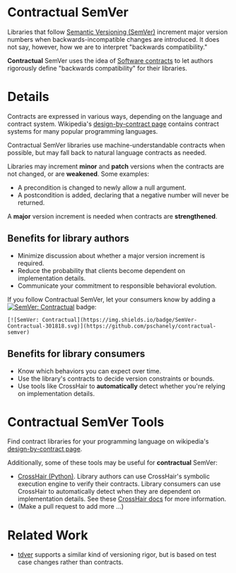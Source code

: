 # Contractual SemVer

Libraries that follow
[Semantic Versioning (SemVer)](https://semver.org/)
increment major version numbers when backwards-incompatible changes are
introduced.
It does not say, however, how we are to interpret "backwards compatibility."

**Contractual** SemVer uses the idea of
[Software contracts](https://en.wikipedia.org/wiki/Design_by_contract)
to let authors rigorously define "backwards compatibility" for their
libraries.


# Details

Contracts are expressed in various ways, depending on the language and contract
system.
Wikipedia's
[design-by-contract page](https://en.wikipedia.org/wiki/Design_by_contract#Language_support)
contains contract systems for many popular programming languages.

Contractual SemVer libraries use machine-understandable contracts when possible,
but may fall back to natural language contracts as needed.

Libraries may increment **minor** and **patch** versions when the contracts
are not changed, or are **weakened**. Some examples:

* A precondition is changed to newly allow a null argument.
* A postcondition is added, declaring that a negative number will never be returned.

A **major** version increment is needed when contracts are **strengthened**.




## Benefits for library authors

* Minimize discussion about whether a major version increment is required.
* Reduce the probability that clients become dependent on implementation details.
* Communicate your commitment to responsible behavioral evolution.

If you follow Contractual SemVer, let your consumers know by adding a
[![SemVer: Contractual](https://img.shields.io/badge/SemVer-Contractual-301818.svg)](https://github.com/pschanely/contractual-semver)
badge:
```
[![SemVer: Contractual](https://img.shields.io/badge/SemVer-Contractual-301818.svg)](https://github.com/pschanely/contractual-semver)
```


## Benefits for library consumers

* Know which behaviors you can expect over time.
* Use the library's contracts to decide version constraints or bounds.
* Use tools like CrossHair to **automatically** detect whether you're relying on implementation details.



# Contractual SemVer Tools

Find contract libraries for your programming language on wikipedia's
[design-by-contract page](https://en.wikipedia.org/wiki/Design_by_contract#Language_support).

Additionally, some of these tools may be useful for **contractual** SemVer:

* [CrossHair (Python)](https://github.com/pschanely/CrossHair).
  Library authors can use CrossHair's symbolic execution engine to verify their contracts.
  Library consumers can use CrossHair to automatically detect when they are dependent on implementation details.
  See these [CrossHair docs](https://crosshair.readthedocs.io/en/latest/case_studies.html#contractual-semver) for more information.
* (Make a pull request to add more ...)



# Related Work

* [tdver](https://github.com/abathur/tdverpy) supports a similar kind of versioning
  rigor, but is based on test case changes rather than contracts.
